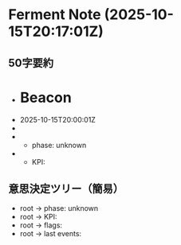 # Ferment Note (2025-10-15T20:17:01Z)

## 50字要約
- # Beacon
- 2025-10-15T20:00:01Z
- 
- - phase: unknown
- - KPI:

## 意思決定ツリー（簡易）
- root -> phase: unknown
- root -> KPI:
- root -> flags:
- root -> last events:
